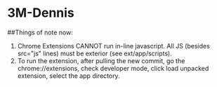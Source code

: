 # 3M-Dennis

##Things of note now:
  1. Chrome Extensions CANNOT run in-line javascript. All JS (besides src="js" lines) must be exterior (see ext/app/scripts).
  3. To run the extension, after pulling the new commit, go the chrome://extensions, check developer mode, click load unpacked extension, select the app directory. 


